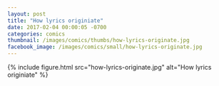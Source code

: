 ```yaml
---
layout: post
title: "How lyrics originiate"
date: 2017-02-04 00:00:05 -0700
categories: comics
thumbnail: /images/comics/thumbs/how-lyrics-originate.jpg
facebook_image: /images/comics/small/how-lyrics-originate.jpg
---
```


{% include figure.html src="how-lyrics-originate.jpg" alt="How lyrics originiate" %}

